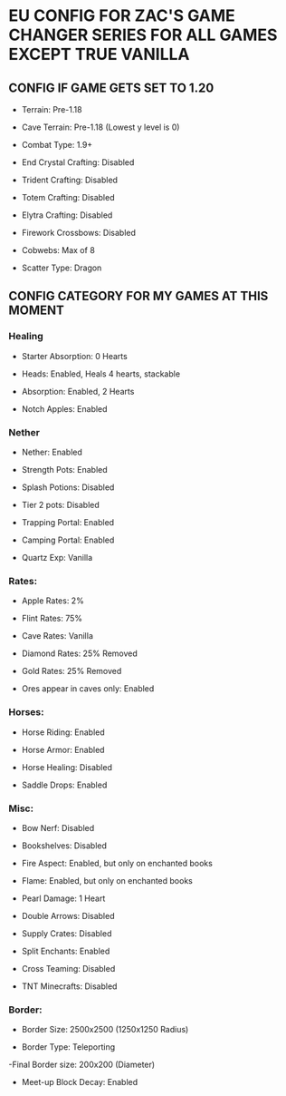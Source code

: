 # EU CONFIG FOR ZAC'S GAME CHANGER SERIES FOR ALL GAMES EXCEPT TRUE VANILLA

## CONFIG IF GAME GETS SET TO 1.20

- Terrain: Pre-1.18

- Cave Terrain: Pre-1.18 (Lowest y level is 0)

- Combat Type: 1.9+

- End Crystal Crafting: Disabled

- Trident Crafting: Disabled

- Totem Crafting: Disabled

- Elytra Crafting: Disabled

- Firework Crossbows: Disabled

- Cobwebs: Max of 8

- Scatter Type: Dragon


## CONFIG CATEGORY FOR MY GAMES AT THIS MOMENT

### Healing

- Starter Absorption: 0 Hearts

- Heads: Enabled, Heals 4 hearts, stackable

- Absorption: Enabled, 2 Hearts

- Notch Apples: Enabled

### Nether

- Nether: Enabled

- Strength Pots: Enabled

- Splash Potions: Disabled

- Tier 2 pots: Disabled

- Trapping Portal: Enabled

- Camping Portal: Enabled

- Quartz Exp: Vanilla

### Rates:

- Apple Rates: 2%

- Flint Rates: 75%

- Cave Rates: Vanilla

- Diamond Rates: 25% Removed

- Gold Rates: 25% Removed

- Ores appear in caves only: Enabled

### Horses: 

- Horse Riding: Enabled

- Horse Armor: Enabled

- Horse Healing: Disabled

- Saddle Drops: Enabled

### Misc: 

- Bow Nerf: Disabled

- Bookshelves: Disabled

- Fire Aspect: Enabled, but only on enchanted books

- Flame: Enabled, but only on enchanted books

- Pearl Damage: 1 Heart

- Double Arrows: Disabled

- Supply Crates: Disabled

- Split Enchants: Enabled

- Cross Teaming: Disabled

- TNT Minecrafts: Disabled

### Border: 

- Border Size: 2500x2500 (1250x1250 Radius)

- Border Type: Teleporting

-Final Border size: 200x200 (Diameter)

- Meet-up Block Decay: Enabled

